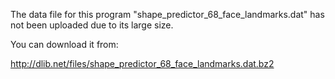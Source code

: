 The data file for this program "shape_predictor_68_face_landmarks.dat" has not been uploaded due to its large size.

You can download it from:

http://dlib.net/files/shape_predictor_68_face_landmarks.dat.bz2